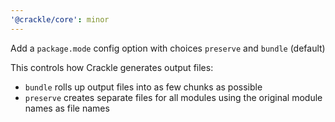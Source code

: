```yaml
---
'@crackle/core': minor
---
```


Add a `package.mode` config option with choices `preserve` and `bundle` (default)

This controls how Crackle generates output files:

- `bundle` rolls up output files into as few chunks as possible
- `preserve` creates separate files for all modules using the original module names as file names
